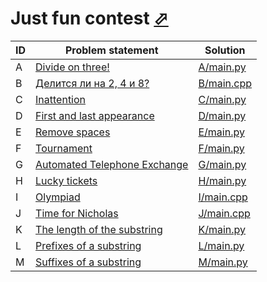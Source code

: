 # Just fun contest [⬀](https://www.e-olymp.com/en/contests/10063)


| ID | Problem statement                                                        | Solution                 |
|----|--------------------------------------------------------------------------|--------------------------|
| A  | [Divide on three!](https://www.e-olymp.com/en/problems/2163)             | [A/main.py](A/main.py)   |
| B  | [Делится ли на 2, 4 и 8?](https://www.e-olymp.com/en/problems/4733)      | [B/main.cpp](B/main.cpp) |
| C  | [Inattention](https://www.e-olymp.com/en/problems/4281)                  | [C/main.py](C/main.py)   |
| D  | [First and last appearance](https://www.e-olymp.com/en/problems/4726)    | [D/main.py](D/main.py)   |
| E  | [Remove spaces](https://www.e-olymp.com/en/problems/5049)                | [E/main.py](E/main.py)   |
| F  | [Tournament](https://www.e-olymp.com/en/problems/3002)                   | [F/main.py](F/main.py)   |
| G  | [Automated Telephone Exchange](https://www.e-olymp.com/en/problems/2370) | [G/main.py](G/main.py)   |
| H  | [Lucky tickets](https://www.e-olymp.com/en/problems/128)                 | [H/main.py](H/main.py)   |
| I  | [Olympiad](https://www.e-olymp.com/en/problems/125)                      | [I/main.cpp](I/main.cpp) |
| J  | [Time for Nicholas](https://www.e-olymp.com/en/problems/514)             | [J/main.cpp](J/main.cpp) |
| K  | [The length of the substring](https://www.e-olymp.com/en/problems/8222)  | [K/main.py](K/main.py)   |
| L  | [Prefixes of a substring](https://www.e-olymp.com/en/problems/8223)      | [L/main.py](L/main.py)   |
| M  | [Suffixes of a substring](https://www.e-olymp.com/en/problems/8224)      | [M/main.py](M/main.py)   |

